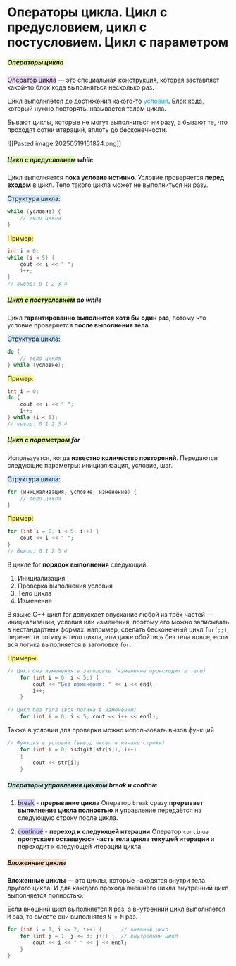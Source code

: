 # Операторы цикла. Цикл с предусловием, цикл с постусловием. Цикл с параметром

##### <span style="background:rgba(205, 244, 105, 0.55)">Операторы цикла</span>

<span style="background:rgba(136, 49, 204, 0.2)">Оператор цикла</span> — это специальная конструкция, которая заставляет какой-то блок кода выполняться несколько раз.

 Цикл выполняется до достижения какого-то<font color="#00b0f0"> условия</font>. 
 Блок кода, который нужно повторять, называется телом цикла.

Бывают циклы, которые не могут выполниться ни разу, а бывают те, что проходят сотни итераций, вплоть до бесконечности.

![[Pasted image 20250519151824.png]]


##### <span style="background:rgba(205, 244, 105, 0.55)">Цикл с предусловием</span> while

Цикл выполняется **пока условие истинно**. Условие проверяется **перед входом** в цикл.
Тело такого цикла может не выполниться ни разу.

<span style="background:rgba(160, 204, 246, 0.55)">Структура цикла: </span>
```cpp  
while (условие) {
    // тело цикла
}
```

<span style="background:#fff88f">Пример:</span>
```cpp  
int i = 0;
while (i < 5) {
    cout << i << " ";
    i++;
}
// вывод: 0 1 2 3 4
```

##### <span style="background:rgba(205, 244, 105, 0.55)">Цикл с постусловием</span> do while

Цикл **гарантированно выполнится хотя бы один раз**, потому что условие проверяется **после выполнения тела**.

<span style="background:rgba(160, 204, 246, 0.55)">Структура цикла: </span>
```cpp  
do {
    // тело цикла
} while (условие);
```

<span style="background:#fff88f">Пример:</span>
```cpp  
int i = 0;
do {
    cout << i << " ";
    i++;
} while (i < 5);
// вывод: 0 1 2 3 4
```

##### <span style="background:rgba(205, 244, 105, 0.55)">Цикл с параметром</span> for

Используется, когда **известно количество повторений**. 
Передаются следующие параметры: инициализация, условие, шаг.

<span style="background:rgba(160, 204, 246, 0.55)">Структура цикла: </span>
```cpp  
for (инициализация; условие; изменение) {
    // тело цикла
}
```

<span style="background:#fff88f">Пример:</span>
```cpp  
for (int i = 0; i < 5; i++) {
    cout << i << " ";
}
// Вывод: 0 1 2 3 4
```

В цикле for **порядок выполнения** следующий:
1) Инициализация
2) Проверка выполнения условия
3) Тело цикла
4) Изменение 

В языке C++ цикл for допускает опускание любой из трёх частей — инициализации, условия или изменения, поэтому его можно записывать в нестандартных формах: например, сделать бесконечный цикл `for(;;)`, перенести логику в тело цикла, или даже обойтись без тела вовсе, если вся логика выполняется в заголовке `for`.

<span style="background:#fff88f">Примеры:</span>
```cpp  
// Цикл без изменения в заголовке (изменение происходит в теле)
    for (int i = 0; i < 5;) {
        cout << "Без изменения: " << i << endl;
        i++;
    }
```

```cpp  
// Цикл без тела (вся логика в изменении)
    for (int i = 0; i < 5; cout << i++ << endl);
```

Также в условии для проверки можно использовать вызов функций
```cpp  
// Функция в условии (вывод чисел в начале строки)
    for (int i = 0; isdigit(str[i]); i++) 
    { 
	    cout << str[i]; 
    }
```



##### <span style="background:rgba(3, 135, 102, 0.2)">Операторы управления циклом </span> break и continie 

1. <span style="background:#d2cbff">break</span> - **прерывание цикла**
Оператор `break` сразу **прерывает выполнение цикла полностью** и управление передаётся на следующую строку после цикла.

2. <span style="background:#d2cbff">continue</span> - **переход к следующей итерации**
Оператор `continue` **пропускает оставшуюся часть тела цикла текущей итерации** и переходит к следующей итерации цикла.

##### <span style="background:rgba(240, 107, 5, 0.2)">Вложенные циклы</span>

**Вложенные циклы** — это циклы, которые находятся внутри тела другого цикла. 
И для каждого прохода внешнего цикла внутренний цикл выполняется полностью.

Если внешний цикл выполняется `N` раз, а внутренний цикл выполняется `M` раз, то вместе они выполнятся `N × M` раз.

```cpp
for (int i = 1; i <= 2; i++) {      // внешний цикл
    for (int j = 1; j <= 3; j++) {  // внутренний цикл
        cout << i << " " << j << endl;
    }
}
```
